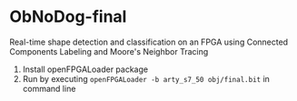 # ObNoDog-final

Real-time shape detection and classification on an FPGA using Connected Components Labeling and Moore's Neighbor Tracing  

1. Install openFPGALoader package  
2. Run by executing `openFPGALoader -b arty_s7_50 obj/final.bit` in command line
